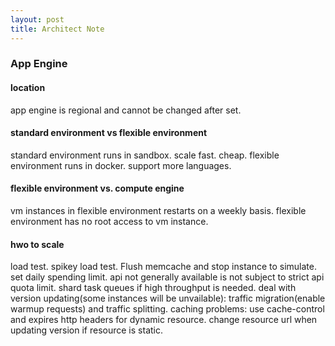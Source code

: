 ```yaml
---
layout: post
title: Architect Note
---
```


### App Engine

#### location

app engine is regional and cannot be changed after set.

#### standard environment vs flexible environment

standard environment runs in sandbox. scale fast. cheap.
flexible environment runs in docker. support more languages.

#### flexible environment vs. compute engine

vm instances in flexible environment restarts on a weekly basis. 
flexible environment has no root access to vm instance.


#### hwo to scale 

load test. spikey load test. Flush memcache and stop instance to simulate.
set daily spending limit.
api not generally available is not subject to strict api quota limit.
shard task queues if high throughput is needed.
deal with version updating(some instances will be unvailable): traffic migration(enable warmup requests) and traffic splitting. 
caching problems: use cache-control and expires http headers for dynamic resource. change resource url when updating version if resource is static.
